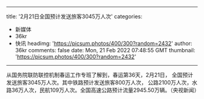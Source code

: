 
---
title: '2月21日全国预计发送旅客3045万人次'
categories: 
 - 新媒体
 - 36kr
 - 快讯
headimg: 'https://picsum.photos/400/300?random=2432'
author: 36kr
comments: false
date: Mon, 21 Feb 2022 07:48:55 GMT
thumbnail: 'https://picsum.photos/400/300?random=2432'
---

<div>   
从国务院联防联控机制春运工作专班了解到，春运第36天，2月21日， 全国预计发送旅客3045万人次。其中铁路预计发送旅客800万人次， 公路2100万人次，水路36万人次，民航109万人次。全国高速公路预计流量2945.50万辆。（央视新闻）  
</div>
            